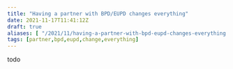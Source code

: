 ```yaml
---
title: "Having a partner with BPD/EUPD changes everything"
date: 2021-11-17T11:41:12Z
draft: true
aliases: [ "/2021/11/having-a-partner-with-bpd-eupd-changes-everything.html" ]
tags: [partner,bpd,eupd,change,everything]
---
```


todo